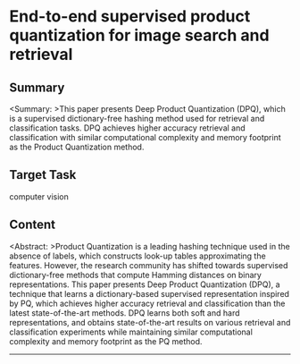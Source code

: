# End-to-end supervised product quantization for image search and retrieval

## Summary

<Summary: >This paper presents Deep Product Quantization (DPQ), which is a supervised dictionary-free hashing method used for retrieval and classification tasks. DPQ achieves higher accuracy retrieval and classification with similar computational complexity and memory footprint as the Product Quantization method.


## Target Task

computer vision

## Content

<Abstract: >Product Quantization is a leading hashing technique used in the absence of labels, which constructs look-up tables approximating the features. However, the research community has shifted towards supervised dictionary-free methods that compute Hamming distances on binary representations. This paper presents Deep Product Quantization (DPQ), a technique that learns a dictionary-based supervised representation inspired by PQ, which achieves higher accuracy retrieval and classification than the latest state-of-the-art methods. DPQ learns both soft and hard representations, and obtains state-of-the-art results on various retrieval and classification experiments while maintaining similar computational complexity and memory footprint as the PQ method.



---

